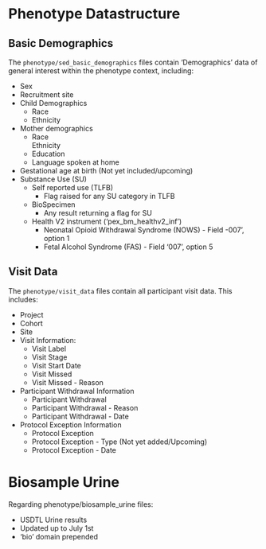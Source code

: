 # Phenotype Datastructure

## Basic Demographics

The `phenotype/sed_basic_demographics` files contain ‘Demographics’ data of general interest within the phenotype context, including:

* Sex  
* Recruitment site  
* Child Demographics  
  * Race  
  * Ethnicity  
* Mother demographics  
  * Race  
    Ethnicity  
  * Education  
  * Language spoken at home  
* Gestational age at birth (Not yet included/upcoming)  
* Substance Use (SU)  
  * Self reported use (TLFB)  
    * Flag raised for any SU category in TLFB  
  * BioSpecimen  
    * Any result returning a flag for SU  
  * Health V2 instrument (‘pex\_bm\_healthv2\_inf’)   
    * Neonatal Opioid Withdrawal Syndrome (NOWS) \- Field \-007’, option 1  
    * Fetal Alcohol Syndrome (FAS) \- Field ‘007’, option 5

## Visit Data

The `phenotype/visit_data` files contain all participant visit data. This includes:

* Project  
* Cohort  
* Site  
* Visit Information:  
  * Visit Label  
  * Visit Stage  
  * Visit Start Date  
  * Visit Missed  
  * Visit Missed \- Reason  
* Participant Withdrawal Information  
  * Participant Withdrawal  
  * Participant Withdrawal \- Reason  
  * Participant Withdrawal \- Date  
* Protocol Exception Information  
  * Protocol Exception  
  * Protocol Exception \- Type (Not yet added/Upcoming)  
  * Protocol Exception \- Date

# Biosample Urine
Regarding phenotype/biosample_urine files:

* USDTL Urine results   
* Updated up to July 1st  
* ‘bio’ domain prepended
